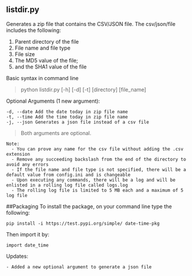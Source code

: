 ## listdir.py
Generates a zip file that contains the CSV/JSON file. The csv/json/file includes the following:
1. Parent directory of the file
2. File name and file type
3. File size
4. The MD5 value of the file;
5. and the SHA1 value of the file

Basic syntax in command line
> python listdir.py [-h] [-d] [-t] [directory] [file_name]

Optional Arguments (1 new argument):
```
-d, --date Add the date today in zip file name
-t, --time Add the time today in zip file name
-j, --json Generates a json file instead of a csv file
```
> Both arguments are optional.

```
Note:
  - You can prove any name for the csv file without adding the .csv extension
  - Remove any succeeding backslash from the end of the directory to avoid any errors
  - If the file name and file type is not specified, there will be a default value from config.ini and is changeable
  - Upon executing any commands, there will be a log and will be enlisted in a rolling log file called logs.log
  - The rolling log file is limited to 5 MB each and a maximum of 5 log file
```

##Packaging
To install the package, on your command line type the following:
```
pip install -i https://test.pypi.org/simple/ date-time-pkg
```

Then import it by:
```
import date_time
```

Updates:
```
- Added a new optional argument to generate a json file
```